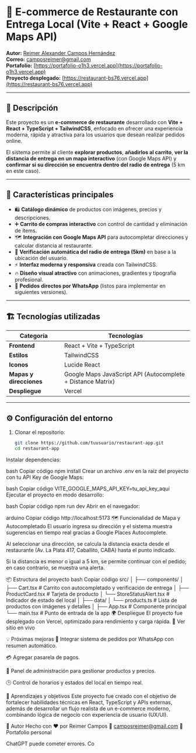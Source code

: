 # 🍔 E-commerce de Restaurante con Entrega Local (Vite + React + Google Maps API)

**Autor:** [Reimer Alexander Campos Hernández](https://www.linkedin.com/in/reimer-campos-b04406268)  
**Correo:** camposreimer@gmail.com  
**Portafolio:** [https://portafolio-o1h3.vercel.app](https://portafolio-o1h3.vercel.app)  
**Proyecto desplegado:** [https://restaurant-bs76.vercel.app](https://restaurant-bs76.vercel.app)

---

## 🚀 Descripción

Este proyecto es un **e-commerce de restaurante** desarrollado con **Vite + React + TypeScript + TailwindCSS**, enfocado en ofrecer una experiencia moderna, rápida y atractiva para los usuarios que desean realizar pedidos online.

El sistema permite al cliente **explorar productos**, **añadirlos al carrito**, **ver la distancia de entrega en un mapa interactivo** (con Google Maps API) y **confirmar si su dirección se encuentra dentro del radio de entrega** (5 km en este caso).

---

## 🧩 Características principales

- 🛍️ **Catálogo dinámico** de productos con imágenes, precios y descripciones.  
- ➕ **Carrito de compras interactivo** con control de cantidad y eliminación de ítems.  
- 🗺️ **Integración con Google Maps API** para autocompletar direcciones y calcular distancia al restaurante.  
- 📍 **Verificación automática del radio de entrega (5km)** en base a la ubicación del usuario.  
- ⚡ **Interfaz moderna y responsiva** creada con TailwindCSS.  
- 🔥 **Diseño visual atractivo** con animaciones, gradientes y tipografía profesional.  
- 💬 **Pedidos directos por WhatsApp** (listos para implementar en siguientes versiones).

---

## 🏗️ Tecnologías utilizadas

| Categoría | Tecnologías |
|------------|--------------|
| **Frontend** | React + Vite + TypeScript |
| **Estilos** | TailwindCSS |
| **Iconos** | Lucide React |
| **Mapas y direcciones** | Google Maps JavaScript API (Autocomplete + Distance Matrix) |
| **Despliegue** | Vercel |

---

## ⚙️ Configuración del entorno

1. Clonar el repositorio:
   ```bash
   git clone https://github.com/tuusuario/restaurant-app.git
   cd restaurant-app
Instalar dependencias:

bash
Copiar código
npm install
Crear un archivo .env en la raíz del proyecto con tu API Key de Google Maps:

bash
Copiar código
VITE_GOOGLE_MAPS_API_KEY=tu_api_key_aqui
Ejecutar el proyecto en modo desarrollo:

bash
Copiar código
npm run dev
Abrir en el navegador:

arduino
Copiar código
http://localhost:5173
🗺️ Funcionalidad de Mapa y Autocompletado
El usuario ingresa su dirección y el sistema muestra sugerencias en tiempo real gracias a Google Places Autocomplete.

Al seleccionar una dirección, se calcula la distancia exacta desde el restaurante (Av. La Plata 417, Caballito, CABA) hasta el punto indicado.

Si la distancia es menor o igual a 5 km, se permite continuar con el pedido; en caso contrario, se muestra una alerta.

📦 Estructura del proyecto
bash
Copiar código
src/
│
├── components/
│   ├── Cart.tsx               # Carrito con autocompletado y verificación de entrega
│   ├── ProductCard.tsx        # Tarjeta de producto
│   └── StoreStatusAlert.tsx   # Indicador de estado del local
│
├── data/
│   └── products.ts            # Lista de productos con imágenes y detalles
│
├── App.tsx                    # Componente principal
└── main.tsx                   # Punto de entrada de la app
🌍 Despliegue
El proyecto fue desplegado con Vercel, optimizado para rendimiento y carga rápida.
🔗 Ver sitio en vivo

💡 Próximas mejoras
🧾 Integrar sistema de pedidos por WhatsApp con resumen automático.

💳 Agregar pasarela de pagos.

🔐 Panel de administración para gestionar productos y precios.

🕒 Control de horarios y estados del local en tiempo real.

🧠 Aprendizajes y objetivos
Este proyecto fue creado con el objetivo de fortalecer habilidades técnicas en React, TypeScript y APIs externas, además de desarrollar un flujo realista de un e-commerce moderno, combinando lógica de negocio con experiencia de usuario (UX/UI).

🌟 Autor
Hecho con ❤️ por Reimer Campos
📧 camposreimer@gmail.com
🚀 Portafolio personal













ChatGPT puede cometer errores. Co
